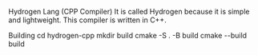 Hydrogen Lang (CPP Compiler)
It is called Hydrogen because it is simple and lightweight.
This compiler is written in C++.

Building
cd hydrogen-cpp
mkdir build
cmake -S . -B build
cmake --build build
